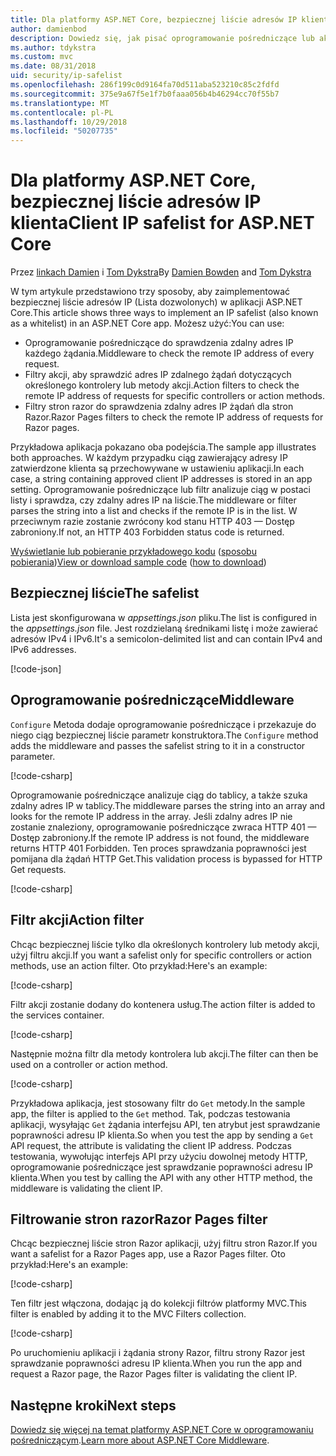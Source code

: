 ```yaml
---
title: Dla platformy ASP.NET Core, bezpiecznej liście adresów IP klienta
author: damienbod
description: Dowiedz się, jak pisać oprogramowanie pośredniczące lub akcji filtry, aby sprawdzić poprawność zdalnych adresów IP na liście zatwierdzonych adresów IP.
ms.author: tdykstra
ms.custom: mvc
ms.date: 08/31/2018
uid: security/ip-safelist
ms.openlocfilehash: 286f199c0d9164fa70d511aba523210c85c2fdfd
ms.sourcegitcommit: 375e9a67f5e1f7b0faaa056b4b46294cc70f55b7
ms.translationtype: MT
ms.contentlocale: pl-PL
ms.lasthandoff: 10/29/2018
ms.locfileid: "50207735"
---
```

# <a name="client-ip-safelist-for-aspnet-core"></a><span data-ttu-id="378ff-103">Dla platformy ASP.NET Core, bezpiecznej liście adresów IP klienta</span><span class="sxs-lookup"><span data-stu-id="378ff-103">Client IP safelist for ASP.NET Core</span></span>

<span data-ttu-id="378ff-104">Przez [linkach Damien](https://twitter.com/damien_bod) i [Tom Dykstra](https://github.com/tdykstra)</span><span class="sxs-lookup"><span data-stu-id="378ff-104">By [Damien Bowden](https://twitter.com/damien_bod) and [Tom Dykstra](https://github.com/tdykstra)</span></span>
 
<span data-ttu-id="378ff-105">W tym artykule przedstawiono trzy sposoby, aby zaimplementować bezpiecznej liście adresów IP (Lista dozwolonych) w aplikacji ASP.NET Core.</span><span class="sxs-lookup"><span data-stu-id="378ff-105">This article shows three ways to implement an IP safelist (also known as a whitelist) in an ASP.NET Core app.</span></span> <span data-ttu-id="378ff-106">Możesz użyć:</span><span class="sxs-lookup"><span data-stu-id="378ff-106">You can use:</span></span>

* <span data-ttu-id="378ff-107">Oprogramowanie pośredniczące do sprawdzenia zdalny adres IP każdego żądania.</span><span class="sxs-lookup"><span data-stu-id="378ff-107">Middleware to check the remote IP address of every request.</span></span>
* <span data-ttu-id="378ff-108">Filtry akcji, aby sprawdzić adres IP zdalnego żądań dotyczących określonego kontrolery lub metody akcji.</span><span class="sxs-lookup"><span data-stu-id="378ff-108">Action filters to check the remote IP address of requests for specific controllers or action methods.</span></span>
* <span data-ttu-id="378ff-109">Filtry stron razor do sprawdzenia zdalny adres IP żądań dla stron Razor.</span><span class="sxs-lookup"><span data-stu-id="378ff-109">Razor Pages filters to check the remote IP address of requests for Razor pages.</span></span>

<span data-ttu-id="378ff-110">Przykładowa aplikacja pokazano oba podejścia.</span><span class="sxs-lookup"><span data-stu-id="378ff-110">The sample app illustrates both approaches.</span></span> <span data-ttu-id="378ff-111">W każdym przypadku ciąg zawierający adresy IP zatwierdzone klienta są przechowywane w ustawieniu aplikacji.</span><span class="sxs-lookup"><span data-stu-id="378ff-111">In each case, a string containing approved client IP addresses is stored in an app setting.</span></span> <span data-ttu-id="378ff-112">Oprogramowanie pośredniczące lub filtr analizuje ciąg w postaci listy i sprawdza, czy zdalny adres IP na liście.</span><span class="sxs-lookup"><span data-stu-id="378ff-112">The middleware or filter parses the string into a list and  checks if the remote IP is in the list.</span></span> <span data-ttu-id="378ff-113">W przeciwnym razie zostanie zwrócony kod stanu HTTP 403 — Dostęp zabroniony.</span><span class="sxs-lookup"><span data-stu-id="378ff-113">If not, an HTTP 403 Forbidden status code is returned.</span></span>

<span data-ttu-id="378ff-114">[Wyświetlanie lub pobieranie przykładowego kodu](https://github.com/aspnet/Docs/tree/master/aspnetcore/security/ip-safelist/samples/2.x/ClientIpAspNetCore) ([sposobu pobierania](xref:index#how-to-download-a-sample))</span><span class="sxs-lookup"><span data-stu-id="378ff-114">[View or download sample code](https://github.com/aspnet/Docs/tree/master/aspnetcore/security/ip-safelist/samples/2.x/ClientIpAspNetCore) ([how to download](xref:index#how-to-download-a-sample))</span></span>

## <a name="the-safelist"></a><span data-ttu-id="378ff-115">Bezpiecznej liście</span><span class="sxs-lookup"><span data-stu-id="378ff-115">The safelist</span></span>

<span data-ttu-id="378ff-116">Lista jest skonfigurowana w *appsettings.json* pliku.</span><span class="sxs-lookup"><span data-stu-id="378ff-116">The list is configured in the *appsettings.json* file.</span></span> <span data-ttu-id="378ff-117">Jest rozdzielaną średnikami listę i może zawierać adresów IPv4 i IPv6.</span><span class="sxs-lookup"><span data-stu-id="378ff-117">It's a semicolon-delimited list and can contain IPv4 and IPv6 addresses.</span></span>

[!code-json[](ip-safelist/samples/2.x/ClientIpAspNetCore/appsettings.json?highlight=2)]

## <a name="middleware"></a><span data-ttu-id="378ff-118">Oprogramowanie pośredniczące</span><span class="sxs-lookup"><span data-stu-id="378ff-118">Middleware</span></span>

<span data-ttu-id="378ff-119">`Configure` Metoda dodaje oprogramowanie pośredniczące i przekazuje do niego ciąg bezpiecznej liście parametr konstruktora.</span><span class="sxs-lookup"><span data-stu-id="378ff-119">The `Configure` method adds the middleware and passes the safelist string to it in a constructor parameter.</span></span>

[!code-csharp[](ip-safelist/samples/2.x/ClientIpAspNetCore/Startup.cs?name=snippet_Configure&highlight=7)]

<span data-ttu-id="378ff-120">Oprogramowanie pośredniczące analizuje ciąg do tablicy, a także szuka zdalny adres IP w tablicy.</span><span class="sxs-lookup"><span data-stu-id="378ff-120">The middleware parses the string into an array and looks for the remote IP address in the array.</span></span> <span data-ttu-id="378ff-121">Jeśli zdalny adres IP nie zostanie znaleziony, oprogramowanie pośredniczące zwraca HTTP 401 — Dostęp zabroniony.</span><span class="sxs-lookup"><span data-stu-id="378ff-121">If the remote IP address is not found, the middleware returns HTTP 401 Forbidden.</span></span> <span data-ttu-id="378ff-122">Ten proces sprawdzania poprawności jest pomijana dla żądań HTTP Get.</span><span class="sxs-lookup"><span data-stu-id="378ff-122">This validation process is bypassed for HTTP Get requests.</span></span>

[!code-csharp[](ip-safelist/samples/2.x/ClientIpAspNetCore/AdminSafeListMiddleware.cs?name=snippet_ClassOnly)]

## <a name="action-filter"></a><span data-ttu-id="378ff-123">Filtr akcji</span><span class="sxs-lookup"><span data-stu-id="378ff-123">Action filter</span></span>

<span data-ttu-id="378ff-124">Chcąc bezpiecznej liście tylko dla określonych kontrolery lub metody akcji, użyj filtru akcji.</span><span class="sxs-lookup"><span data-stu-id="378ff-124">If you want a safelist only for specific controllers or action methods, use an action filter.</span></span> <span data-ttu-id="378ff-125">Oto przykład:</span><span class="sxs-lookup"><span data-stu-id="378ff-125">Here's an example:</span></span> 

[!code-csharp[](ip-safelist/samples/2.x/ClientIpAspNetCore/Filters/ClientIdCheckFilter.cs)]

<span data-ttu-id="378ff-126">Filtr akcji zostanie dodany do kontenera usług.</span><span class="sxs-lookup"><span data-stu-id="378ff-126">The action filter is added to the services container.</span></span>

[!code-csharp[](ip-safelist/samples/2.x/ClientIpAspNetCore/Startup.cs?name=snippet_ConfigureServices&highlight=3)]

<span data-ttu-id="378ff-127">Następnie można filtr dla metody kontrolera lub akcji.</span><span class="sxs-lookup"><span data-stu-id="378ff-127">The filter can then be used on a controller or action method.</span></span>

[!code-csharp[](ip-safelist/samples/2.x/ClientIpAspNetCore/Controllers/ValuesController.cs?name=snippet_Filter&highlight=1)]

<span data-ttu-id="378ff-128">Przykładowa aplikacja, jest stosowany filtr do `Get` metody.</span><span class="sxs-lookup"><span data-stu-id="378ff-128">In the sample app, the filter is applied to the `Get` method.</span></span> <span data-ttu-id="378ff-129">Tak, podczas testowania aplikacji, wysyłając `Get` żądania interfejsu API, ten atrybut jest sprawdzanie poprawności adresu IP klienta.</span><span class="sxs-lookup"><span data-stu-id="378ff-129">So when you test the app by sending a `Get` API request, the attribute is validating the client IP address.</span></span> <span data-ttu-id="378ff-130">Podczas testowania, wywołując interfejs API przy użyciu dowolnej metody HTTP, oprogramowanie pośredniczące jest sprawdzanie poprawności adresu IP klienta.</span><span class="sxs-lookup"><span data-stu-id="378ff-130">When you test by calling the API with any other HTTP method, the middleware is validating the client IP.</span></span>

## <a name="razor-pages-filter"></a><span data-ttu-id="378ff-131">Filtrowanie stron razor</span><span class="sxs-lookup"><span data-stu-id="378ff-131">Razor Pages filter</span></span> 

<span data-ttu-id="378ff-132">Chcąc bezpiecznej liście stron Razor aplikacji, użyj filtru stron Razor.</span><span class="sxs-lookup"><span data-stu-id="378ff-132">If you want a safelist for a Razor Pages app, use a Razor Pages filter.</span></span> <span data-ttu-id="378ff-133">Oto przykład:</span><span class="sxs-lookup"><span data-stu-id="378ff-133">Here's an example:</span></span> 

[!code-csharp[](ip-safelist/samples/2.x/ClientIpAspNetCore/Filters/ClientIdCheckPageFilter.cs)]

<span data-ttu-id="378ff-134">Ten filtr jest włączona, dodając ją do kolekcji filtrów platformy MVC.</span><span class="sxs-lookup"><span data-stu-id="378ff-134">This filter is enabled by adding it to the MVC Filters collection.</span></span>

[!code-csharp[](ip-safelist/samples/2.x/ClientIpAspNetCore/Startup.cs?name=snippet_ConfigureServices&highlight=7-9)]

<span data-ttu-id="378ff-135">Po uruchomieniu aplikacji i żądania strony Razor, filtru strony Razor jest sprawdzanie poprawności adresu IP klienta.</span><span class="sxs-lookup"><span data-stu-id="378ff-135">When you run the app and request a Razor page, the Razor Pages filter is validating the client IP.</span></span>

## <a name="next-steps"></a><span data-ttu-id="378ff-136">Następne kroki</span><span class="sxs-lookup"><span data-stu-id="378ff-136">Next steps</span></span>

<span data-ttu-id="378ff-137">[Dowiedz się więcej na temat platformy ASP.NET Core w oprogramowaniu pośredniczącym](xref:fundamentals/middleware/index).</span><span class="sxs-lookup"><span data-stu-id="378ff-137">[Learn more about ASP.NET Core Middleware](xref:fundamentals/middleware/index).</span></span>
